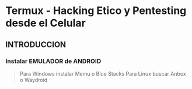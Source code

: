 # Termux - Hacking Etico y Pentesting desde el Celular

## INTRODUCCION

### Instalar EMULADOR de ANDROID

> Para Windows instalar Memu o Blue Stacks 
> Para Linux buscar Anbox o Waydroid

